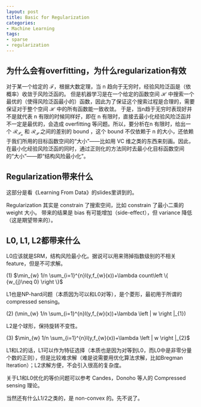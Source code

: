 ```yaml
---
layout: post
title: Basic for Regularization
categories:
- Machine Learning
tags:
- sparse
- regularization
---
```


## 为什么会有overfitting，为什么regularization有效
对于某一个给定的 $\mathcal{F}$，根据大数定理，当 n 趋向于无穷时，经验风险泛函是（依概率）收敛于风险泛函的。
但是机器学习是在一个给定的函数空间 $\mathcal{H}$ 中搜索一个最优的（使得风险泛函最小的）函数，因此为了保证这个搜索过程是合理的，需要保证对于整个空间 $\mathcal{H}$ 中的所有函数能一致收敛。
于是，当n趋于无穷时表现好并不是就代表 n 有限的时候同样好，即在 n 有限时，直接去最小化经验风险泛函并不一定是最优的，会造成 overfitting 等问题。所以，要分析在n 有限时，给出一个 $\mathcal{R_{P_{n}}}$ 和 $\mathcal{R_{P}}$ 之间的差别的 bound ，这个 bound 不仅依赖于 n 的大小，还依赖于我们所用的目标函数空间的“大小”——比如用 VC 维之类的东西来刻画。因此，在最小化经验风险泛函的同时，通过正则化的方法同时去最小化目标函数空间的“大小”——即“结构风险最小化”。

## Regularization带来什么
这部分是看《Learning From Data》的slides里讲到的。

Regularization 其实是 constrain 了搜索空间，比如 constrain 了最小二乘的 weight 大小。
带来的结果是 bias 有可能增加（side-effect），但 variance 降低（这是期望带来的）。

## L0, L1, L2都带来什么
L0应该就是SRM，结构风险最小化。据说可以用来筛掉指数级别的不相关feature，但是不可求解。

(1) $\min_{w} 1/n \sum_{i=1}^{n}l(y,f_{w}(x))+\lambda count\left \{ {w_{j}\neq 0} \right \}$

L1也是NP-hard问题（本质因为可以和L0对等），是个菱形，最初用于所谓的compressed sensing。


(2) \(\min_{w} 1/n \sum_{i=1}^{n}l(y,f_{w}(x))+\lambda \left | w \right |_{1}\)

L2是个球形，保持旋转不变性。


(3) $\min_{w} 1/n \sum_{i=1}^{n}l(y,f_{w}(x))+\lambda \left | w \right |_{2}$

L1和L2的话，L1可以作为特征选择（本质也是因为对等到L0，而L0中是非零分量个数的正则），但是比较难求解（难是说需要用优化算法求解，比如Bregman Iteration）；L2求解方便，不会引入很高的复杂度。

关于L1和L0优化的等价问题可以参考 Candes，Donoho 等人的 Compressed sensing 理论。

当然还有什么L1/2之类的，是 non-convex 的。先不说了。